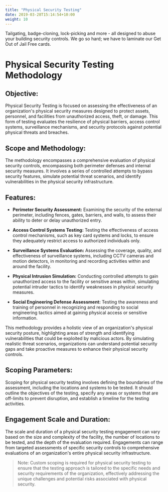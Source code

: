 ```yaml
---
title: "Physical Security Testing"
date: 2019-03-28T15:14:54+10:00
weight: 10
---
```


Tailgating, badge-cloning, lock-picking and more - all designed to abuse your building security controls. We go so hard; we have to laminate our Get Out of Jail Free cards. 
<!--more-->

# Physical Security Testing Methodology 

## Objective: 
Physical Security Testing is focused on assessing the effectiveness of an organization's physical security measures designed to protect assets, personnel, and facilities from unauthorized access, theft, or damage. This form of testing evaluates the resilience of physical barriers, access control systems, surveillance mechanisms, and security protocols against potential physical threats and breaches. 

## Scope and Methodology: 
The methodology encompasses a comprehensive evaluation of physical security controls, encompassing both perimeter defenses and internal security measures. It involves a series of controlled attempts to bypass security features, simulate potential threat scenarios, and identify vulnerabilities in the physical security infrastructure. 

## Features: 

- **Perimeter Security Assessment:** Examining the security of the external perimeter, including fences, gates, barriers, and walls, to assess their ability to deter or delay unauthorized entry. 

- **Access Control Systems Testing:** Testing the effectiveness of access control mechanisms, such as key card systems and locks, to ensure they adequately restrict access to authorized individuals only. 

- **Surveillance Systems Evaluation:** Assessing the coverage, quality, and effectiveness of surveillance systems, including CCTV cameras and motion detectors, in monitoring and recording activities within and around the facility. 

- **Physical Intrusion Simulation:** Conducting controlled attempts to gain unauthorized access to the facility or sensitive areas within, simulating potential intruder tactics to identify weaknesses in physical security measures. 
 
- **Social Engineering Defense Assessment:** Testing the awareness and training of personnel in recognizing and responding to social engineering tactics aimed at gaining physical access or sensitive information. 

This methodology provides a holistic view of an organization's physical security posture, highlighting areas of strength and identifying vulnerabilities that could be exploited by malicious actors. By simulating realistic threat scenarios, organizations can understand potential security gaps and take proactive measures to enhance their physical security controls. 

## Scoping Parameters: 

Scoping for physical security testing involves defining the boundaries of the assessment, including the locations and systems to be tested. It should outline the objectives of the testing, specify any areas or systems that are off-limits to prevent disruption, and establish a timeline for the testing activities. 

## Engagement Scale and Duration: 

The scale and duration of a physical security testing engagement can vary based on the size and complexity of the facility, the number of locations to be tested, and the depth of the evaluation required. Engagements can range from targeted assessments of specific security controls to comprehensive evaluations of an organization's entire physical security infrastructure. 

> Note: Custom scoping is required for physical security testing to ensure that the testing approach is tailored to the specific needs and security requirements of the organization, effectively addressing the unique challenges and potential risks associated with physical security. 
